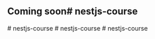 ## Coming soon#   n e s t j s - c o u r s e  
 #   n e s t j s - c o u r s e  
 #   n e s t j s - c o u r s e  
 #   n e s t j s - c o u r s e  
 
